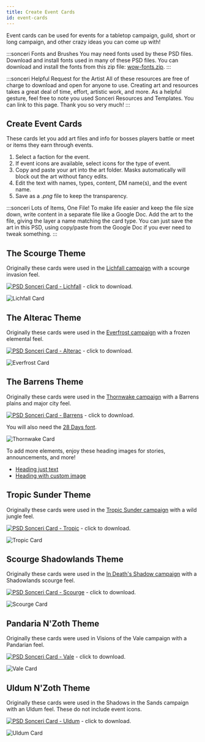 ```yaml
---
title: Create Event Cards
id: event-cards
---
```


Event cards can be used for events for a tabletop campaign, guild, short or long campaign, and other crazy ideas you can come up with!

:::sonceri Fonts and Brushes
You may need fonts used by these PSD files. Download and install fonts used in many of these PSD files. You can download and install the fonts from this zip file: [wow-fonts.zip](https://drive.google.com/file/d/1-NhzLG83iGJ0gdTmmPVSGjt9X8lTrZDw/view?usp=sharing).
:::

:::sonceri Helpful Request for the Artist
All of these resources are free of charge to download and open for anyone to use. Creating art and resources takes a great deal of time, effort, artistic work, and more. As a helpful gesture, feel free to note you used Sonceri Resources and Templates. You can link to this page. Thank you so very much! 
:::

## Create Event Cards

These cards let you add art files and info for bosses players battle or meet or items they earn through events. 

1. Select a faction for the event.
1. If event icons are available, select icons for the type of event.
1. Copy and paste your art into the art folder. Masks automatically will block out the art without fancy edits.
1. Edit the text with names, types, content, DM name(s), and the event name.
1. Save as a *.png* file to keep the transparency. 

:::sonceri Lots of Items, One File!
To make life easier and keep the file size down, write content in a separate file like a Google Doc. Add the art to the file, giving the layer a name matching the card type. You can just save the art in this PSD, using copy/paste from the Google Doc if you ever need to tweak something.
:::

## The Scourge Theme

Originally these cards were used in the [Lichfall campaign](/lichfall) with a scourge invasion feel.

[![PSD](/img/psd.png) Sonceri Card - Lichfall](https://drive.google.com/file/d/14UE448ilYtpigjkUubg1ideuNBhUim8Q/view?usp=share_link) - click to download.

![Lichfall Card](/img/resources/sonceri-lichfall-event.png)

## The Alterac Theme

Originally these cards were used in the [Everfrost campaign](/everfrost) with a frozen elemental feel.

[![PSD](/img/psd.png) Sonceri Card - Alterac](https://drive.google.com/file/d/1CFU7cA2eW0Ju6czvNoIUKq0NzVIJEqHd/view?usp=share_link) - click to download.

![Everfrost Card](/img/resources/sonceri-alterac-event.png)

## The Barrens Theme

Originally these cards were used in the [Thornwake campaign](/thornwake) with a Barrens plains and major city feel.

[![PSD](/img/psd.png) Sonceri Card - Barrens](https://drive.google.com/file/d/1wLaYEgxhGG6nN-KqeOx_5R_8HO8OIVmd/view?usp=sharing) - click to download.

You will also need the [28 Days font](https://drive.google.com/file/d/1AKJSiAHD_M6oYiV5j8w94RGCuxejASwV/view?usp=sharing).

![Thornwake Card](/img/resources/sonceri-barrens-event.png)

To add more elements, enjoy these heading images for stories, announcements, and more! 

* [Heading just text](https://drive.google.com/file/d/18e0e7t4_n274nrl9bw-gW02AXHXx_w49/view?usp=sharing)
* [Heading with custom image](https://drive.google.com/file/d/1xCpUjDAt8VavwEBbII4DwSN5x9bsSWuE/view?usp=sharing)

## Tropic Sunder Theme

Originally these cards were used in the [Tropic Sunder campaign](/TropicSunder) with a wild jungle feel.

[![PSD](/img/psd.png) Sonceri Card - Tropic](https://drive.google.com/file/d/1aCzX7dDRdTxCs7-sDo6THq8DstLnpo9l/view?usp=sharing) - click to download.

![Tropic Card](/img/resources/sonceri-tropic-event.jpg)

## Scourge Shadowlands Theme

Originally these cards were used in the [In Death's Shadow campaign](/DeathShadow) with a Shadowlands scourge feel.

[![PSD](/img/psd.png) Sonceri Card - Scourge](https://drive.google.com/file/d/1UG27tedgL5HKNWMvZ3LHAoC9iwFxVPn8/view?usp=sharing) - click to download.

![Scourge Card](/img/resources/sonceri-scourge-event.jpg)

## Pandaria N'Zoth Theme

Originally these cards were used in Visions of the Vale campaign with a Pandarian feel.

[![PSD](/img/psd.png) Sonceri Card - Vale](https://drive.google.com/file/d/1buLzidY1PA-q6VjE4FL4-6KYahE0fxw-/view?usp=sharing) - click to download.

![Vale Card](/img/resources/sonceri-vale-event.jpg)

## Uldum N'Zoth Theme

Originally these cards were used in the Shadows in the Sands campaign with an Uldum feel. These do not include event icons.

[![PSD](/img/psd.png) Sonceri Card - Uldum](https://drive.google.com/file/d/1GKAYM01Z3HM2y6OROHMO5sDq9IL8EwW0/view?usp=sharing) - click to download.

![Uldum Card](/img/resources/sonceri-uldum-event.jpg)